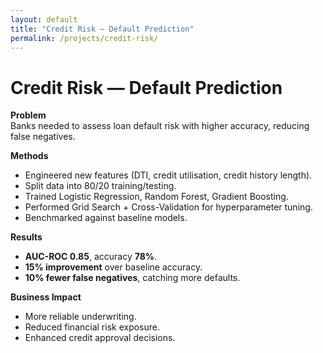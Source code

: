 ```yaml
---
layout: default
title: "Credit Risk — Default Prediction"
permalink: /projects/credit-risk/
---
```


# Credit Risk — Default Prediction

**Problem**  
Banks needed to assess loan default risk with higher accuracy, reducing false negatives.

**Methods**
- Engineered new features (DTI, credit utilisation, credit history length).  
- Split data into 80/20 training/testing.  
- Trained Logistic Regression, Random Forest, Gradient Boosting.  
- Performed Grid Search + Cross-Validation for hyperparameter tuning.  
- Benchmarked against baseline models.

**Results**
- **AUC-ROC 0.85**, accuracy **78%**.  
- **15% improvement** over baseline accuracy.  
- **10% fewer false negatives**, catching more defaults.

**Business Impact**
- More reliable underwriting.  
- Reduced financial risk exposure.  
- Enhanced credit approval decisions.
